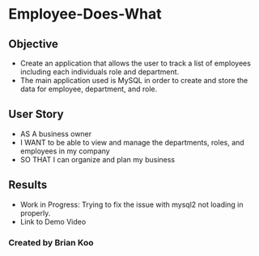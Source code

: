 # Employee-Does-What

## Objective

- Create an application that allows the user to track a list of employees including each individuals role and department.
- The main application used is MySQL in order to create and store the data for employee, department, and role.

## User Story

- AS A business owner
- I WANT to be able to view and manage the departments, roles, and employees in my company
- SO THAT I can organize and plan my business

## Results

- Work in Progress: Trying to fix the issue with mysql2 not loading in properly.
- Link to Demo Video

### Created by Brian Koo

